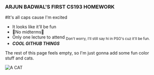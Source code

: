 ### ARJUN BADWAL'S FIRST CS193 HOMEWORK
#It's all caps cause I'm excited

- It looks like it'll be fun
- :tada:No midterms:tada:
- Only one lecture to attend 	<sub>Don't worry, I'll still say hi in PSO's cuz it'll be fun.</sub>
- ***COOL GITHUB THINGS***

The rest of this page feels empty, so I'm just gonna add some fun color stuff and cats.

![A CAT]([https://myoctocat.com/assets/images/base-octocat.svg](https://www.google.com/imgres?imgurl=https%3A%2F%2Fhips.hearstapps.com%2Fhmg-prod%2Fimages%2Fcute-cat-photos-1593441022.jpg%3Fcrop%3D0.670xw%3A1.00xh%3B0.167xw%2C0%26resize%3D640%3A*&tbnid=zXUcTrBA8XaRDM&vet=12ahUKEwiRl-L70PuAAxV6MN4AHQ-8A2IQMygBegQIARB3..i&imgrefurl=https%3A%2F%2Fwww.womansday.com%2Flife%2Fg32979681%2Fcute-cat-photos%2F&docid=Zx4TpH0a6gviqM&w=640&h=637&q=cat%20images%20cute&ved=2ahUKEwiRl-L70PuAAxV6MN4AHQ-8A2IQMygBegQIARB3)https://www.google.com/imgres?imgurl=https%3A%2F%2Fhips.hearstapps.com%2Fhmg-prod%2Fimages%2Fcute-cat-photos-1593441022.jpg%3Fcrop%3D0.670xw%3A1.00xh%3B0.167xw%2C0%26resize%3D640%3A*&tbnid=zXUcTrBA8XaRDM&vet=12ahUKEwiRl-L70PuAAxV6MN4AHQ-8A2IQMygBegQIARB3..i&imgrefurl=https%3A%2F%2Fwww.womansday.com%2Flife%2Fg32979681%2Fcute-cat-photos%2F&docid=Zx4TpH0a6gviqM&w=640&h=637&q=cat%20images%20cute&ved=2ahUKEwiRl-L70PuAAxV6MN4AHQ-8A2IQMygBegQIARB3)
